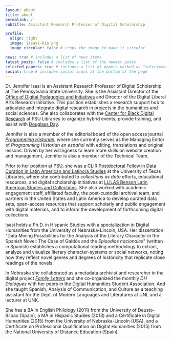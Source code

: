 ```yaml
---
layout: about
title: about
permalink: /
subtitle: Assistant Research Professor of Digital Scholarship

profile:
  align: right
  image: jisasi-bio.png
  image_circular: false # crops the image to make it circular

news: true # includes a list of news items
latest_posts: false # includes a list of the newest posts
selected_papers: true # includes a list of papers marked as "selected={true}"
social: true # includes social icons at the bottom of the page
---
```

Dr. Jennifer Isasi is an Assistant Research Professor of Digital Scholarship at The Pennsylvania State University. She is the Assistant Director of the [Office of Digital Pedagogies and Initiatives](https://digital.la.psu.edu) and Director of the Digital Liberal Arts Research Initiative. This position establishes a research support hub to articulate and integrate digital research in projects in the humanities and social sciences. She also collaborates with the [Center for Black Digital Research](https://digblk.psu.edu) at PSU Libraries to organize hybrid events, provide training, and assist with [Douglass Day](https://douglassday.org).

Jennifer is also a member of the editorial board of the open access journal *[Programming Historian](https://programminghistorian.org)*, where she currently serves as the Managing Editor of *Programming Historian en español* with editing, translations and original lessons. Driven by her willingness to learn more skills on website creation and management, Jennifer is also a member of the Technical Team. 

Prior to her position at PSU, she was a  [CLIR Postdoctoral Fellow in Data Curation in Latin American and Latino/a Studies](https://www.clir.org/fellowships/postdoc/fellowsupdate/)  at the University of Texas Libraries, where she contributed to *collections as data* efforts, educational resources, and digital scholarship initiatives at [LLILAS Benson Latin American Studies and Collections](https://llilasbenson.utexas.edu/). She also worked with academic engagement staff, affiliated faculty, the post-custodial archival team, and partners in the United States and Latin America to develop curated data sets, open-access resources that support scholarly and public engagement with digital materials, and to inform the development of forthcoming digital collections. 

Isasi holds a Ph.D. in Hispanic Studies with a specialization in Digital Humanities from the University of Nebraska-Lincoln, USA. Her dissertation "Data Mining Possibilities for the Analysis of the Literary Character in the Spanish Novel: The Case of Galdós and the *Episodios nacionales*" (written in Spanish) establishes a computational reading methodology to extract, analyze and visualize literary character-systems or social networks, noting how they reflect novel genres and degrees of historicity that replicate close readings of the novels.

In Nebraska she collaborated as a metadata archivist and researcher in the digital project *[Family Letters](https://familyletters.unl.edu)* and she co-organized the monthly *DH Dialogues* with her peers in the Digital Humanities Student Association. And she taught Spanish, Analysis of Communication, and Culture as a teaching assistant for the Dept. of Modern Languages and Literatures at UNL and a lecturer at UNK.

She has a BA in English Philology (2011) from the University of Deusto-Bilbao (Spain), a MA in Hispanic Studies (2013) and a Certificate in Digital Humanities (2015) from the University of Nebraska-Lincoln (USA), and a Certificate on Professional Qualification on Digital Humanities (2015) from the National University of Distance Education (Spain).
